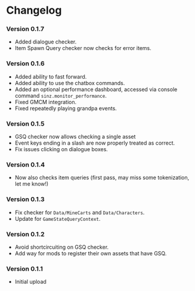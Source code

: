 ﻿Changelog
===============

### Version 0.1.7
* Added dialogue checker.
* Item Spawn Query checker now checks for error items.

### Version 0.1.6
* Added ability to fast forward.
* Added ability to use the chatbox commands.
* Added an optional performance dashboard, accessed via console command `sinz.monitor_performance`.
* Fixed GMCM integration.
* Fixed repeatedly playing grandpa events.

### Version 0.1.5
* GSQ checker now allows checking a single asset
* Event keys ending in a slash are now properly treated as correct.
* Fix issues clicking on dialogue boxes.

### Version 0.1.4
* Now also checks item queries (first pass, may miss some tokenization, let me know!)

### Version 0.1.3
* Fix checker for `Data/MineCarts` and `Data/Characters`.
* Update for `GameStateQueryContext`.

### Version 0.1.2
* Avoid shortcircuiting on GSQ checker.
* Add way for mods to register their own assets that have GSQ.

### Version 0.1.1
* Initial upload